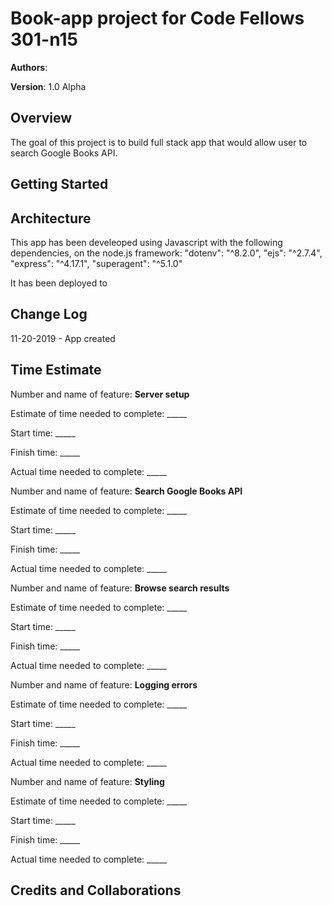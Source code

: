 # Book-app project for Code Fellows 301-n15

**Authors**: 

**Version**: 1.0 Alpha


## Overview
The goal of this project is to build full stack app that would allow user to search Google Books API. 


## Getting Started


## Architecture
This app has been develeoped using Javascript with the following dependencies, on the node.js framework:
  "dotenv": "^8.2.0",
  "ejs": "^2.7.4",
  "express": "^4.17.1",
  "superagent": "^5.1.0"

It has been deployed to 


## Change Log
11-20-2019 - App created


## Time Estimate

Number and name of feature: **Server setup**

Estimate of time needed to complete: _____

Start time: _____

Finish time: _____

Actual time needed to complete: _____


Number and name of feature: **Search Google Books API** 

Estimate of time needed to complete: _____

Start time: _____

Finish time: _____

Actual time needed to complete: _____


Number and name of feature: **Browse search results**

Estimate of time needed to complete: _____

Start time: _____

Finish time: _____

Actual time needed to complete: _____


Number and name of feature: **Logging errors**

Estimate of time needed to complete: _____

Start time: _____

Finish time: _____

Actual time needed to complete: _____


Number and name of feature: **Styling**

Estimate of time needed to complete: _____

Start time: _____

Finish time: _____

Actual time needed to complete: _____



## Credits and Collaborations